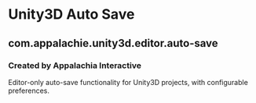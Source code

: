 # Unity3D Auto Save
## com.appalachie.unity3d.editor.auto-save
### Created by Appalachia Interactive

Editor-only auto-save functionality for Unity3D projects, with configurable preferences.